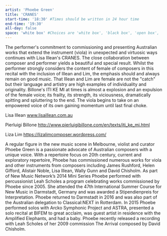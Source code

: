 ```yaml
---
artist: 'Phoebe Green'
title: 'CRANES'
start-time: '18:30' #Times should be written in 24 hour time
end-time: '19:30'
all-day: false
space: 'white box' #Choices are 'white box', 'black box', 'open box', 'grounds'
---
```

<!-- Description -->
The performer's commitment to commissioning and presenting Australian works that extend the instrument (viola) in unexpected and virtuosic ways continues with Lisa Illean's CRANES. The close collaboration between composer and performer yields a beautiful and special result. Whilst the performer strongly considers the content of female of composers in this recital with the inclusion of Illean and Lim, the emphasis should and always remain on good music. That Illean and Lim are female are not the "catch" but their language and artistry are high examples of individuality and originality. Billone's ITI KE MI at times is almost a explosion and an expulsion of the female voice; its frailty, its strength, its viciousness, dramatically spitting and spluttering to the end. The viola begins to take on an empowered voice of its own gaining momentum until last final choke.

Lisa Illean www.lisaillean.com.au

Pierluigi Billone http://www.pierluigibillone.com/en/texts/iti_ke_mi.html

Liza Lim https://lizalimcomposer.wordpress.com/
<!-- Bio -->
A regular figure in the new music scene in Melbourne, violist and curator Phoebe Green is a passionate advocate of Australian composers with a unique voice. With a repertoire focus on 20th century, current and exploratory repertoire, Phoebe has commissioned numerous works for viola and other instruments from composers including James Rushford, Helen Gifford, Alistair Noble, Lisa Illean, Wally Gunn and David Chisholm. As part of New Music Network’s 2014 Mini Series Phoebe performed with percussionist Leah Scholes a program celebrating works commissioned by Phoebe since 2005. She attended the 47th International Summer Course for New Music in Darmstadt, Germany and was awarded a Stipendienpreis for Interpretation. Phoebe returned to Darmstadt in 2016 and was also part of the Australian delegation to Classical:NEXT in Rotterdam. In 2015 Phoebe performed solos with Arcko Symphonic Project and ASTRA, presented a
solo recital at BIFEM to great acclaim, was guest artist in residence with the Amplified Elephants, and had a baby. Phoebe recently released a recording with Leah Scholes of her 2009 commission The Arrival composed by David Chisholm.
